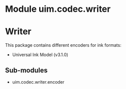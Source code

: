 Module uim.codec.writer
=======================
Writer
=======
This package contains different encoders for ink formats:

- Universal Ink Model (v3.1.0)

Sub-modules
-----------
* uim.codec.writer.encoder